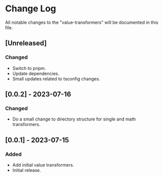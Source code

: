 # Change Log

All notable changes to the "value-transformers" will be documented in this file.

## [Unreleased]

### Changed

- Switch to pnpm.
- Update dependencies.
- Small updates related to tsconfig changes.

## [0.0.2] - 2023-07-16

### Changed

- Do a small change to directory structure for single and math transformers.

## [0.0.1] - 2023-07-15

### Added

- Add initial value transformers.
- Initial release.

<!--
See: https://common-changelog.org/

## [0.0.1] - 2023-01-01

### Changed

### Added

### Removed

### Fixed
-->

